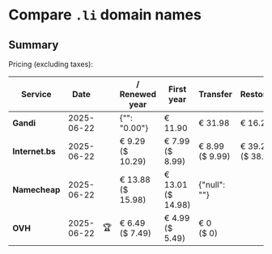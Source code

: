 # Compare `.li` domain names

## Summary

Pricing (excluding taxes):

| Service | Date |  | / Renewed year | First year | Transfer | Restoration |
|--|--|--|--|--|--|--|
| **Gandi** | 2025-06-22 |  | {"": "0.00"} | € 11.90 | € 31.98 | € 16.27 |
| **Internet.bs** | 2025-06-22 |  | € 9.29<br>($ 10.29) | € 7.99<br>($ 8.99) | € 8.99<br>($ 9.99) | € 39.25<br>($ 38.69) |
| **Namecheap** | 2025-06-22 |  | € 13.88<br>($ 15.98) | € 13.01<br>($ 14.98) | {"null": ""} |  |
| **OVH** | 2025-06-22 | 🏆 | € 6.49<br>($ 7.49) | € 4.99<br>($ 5.49) | € 0<br>($ 0) |  |
